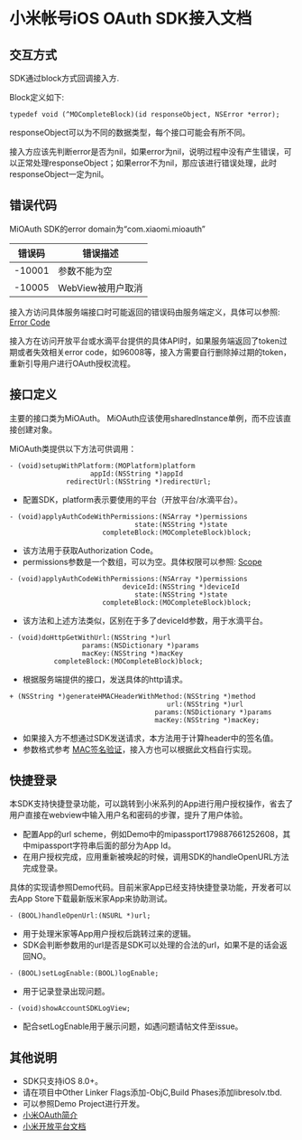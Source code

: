 # 小米帐号iOS OAuth SDK接入文档

## 交互方式
SDK通过block方式回调接入方.

Block定义如下:  
```
typedef void (^MOCompleteBlock)(id responseObject, NSError *error);  
```

responseObject可以为不同的数据类型，每个接口可能会有所不同。  

接入方应该先判断error是否为nil，如果error为nil，说明过程中没有产生错误，可以正常处理responseObject；如果error不为nil，那应该进行错误处理，此时responseObject一定为nil。

## 错误代码
MiOAuth SDK的error domain为“com.xiaomi.mioauth”  

错误码  | 错误描述 |
-------|------------------		|
-10001 | 参数不能为空      		|
-10005 | WebView被用户取消  		|

接入方访问具体服务端接口时可能返回的错误码由服务端定义，具体可以参照:
[Error Code](https://dev.mi.com/docs/passport/error-code/)

接入方在访问开放平台或水滴平台提供的具体API时，如果服务端返回了token过期或者失效相关error code，如96008等，接入方需要自行删除掉过期的token，重新引导用户进行OAuth授权流程。

## 接口定义
主要的接口类为MiOAuth。
MiOAuth应该使用sharedInstance单例，而不应该直接创建对象。

MiOAuth类提供以下方法可供调用：

```
- (void)setupWithPlatform:(MOPlatform)platform
                    appId:(NSString *)appId
              redirectUrl:(NSString *)redirectUrl;
```

* 配置SDK，platform表示要使用的平台（开放平台/水滴平台）。

```
- (void)applyAuthCodeWithPermissions:(NSArray *)permissions
                               state:(NSString *)state
                       completeBlock:(MOCompleteBlock)block;
```

* 该方法用于获取Authorization Code。
* permissions参数是一个数组，可以为空。具体权限可以参照: [Scope](https://dev.mi.com/docs/passport/scopes/)

```
- (void)applyAuthCodeWithPermissions:(NSArray *)permissions
                            deviceId:(NSString *)deviceId
                               state:(NSString *)state
                       completeBlock:(MOCompleteBlock)block;
```

* 该方法和上述方法类似，区别在于多了deviceId参数，用于水滴平台。

```
- (void)doHttpGetWithUrl:(NSString *)url
                  params:(NSDictionary *)params
                  macKey:(NSString *)macKey
           completeBlock:(MOCompleteBlock)block;
```

* 根据服务端提供的接口，发送具体的http请求。

```
+ (NSString *)generateHMACHeaderWithMethod:(NSString *)method
                                       url:(NSString *)url
                                    params:(NSDictionary *)params
                                    macKey:(NSString *)macKey;
```

* 如果接入方不想通过SDK发送请求，本方法用于计算header中的签名值。
* 参数格式参考 [MAC签名验证](https://dev.mi.com/docs/passport/mac/)，接入方也可以根据此文档自行实现。

## 快捷登录
本SDK支持快捷登录功能，可以跳转到小米系列的App进行用户授权操作，省去了用户直接在webview中输入用户名和密码的步骤，提升了用户体验。

- 配置App的url scheme，例如Demo中的mipassport179887661252608，其中mipassport字符串后面的部分为App Id。
- 在用户授权完成，应用重新被唤起的时候，调用SDK的handleOpenURL方法完成登录。

具体的实现请参照Demo代码。目前米家App已经支持快捷登录功能，开发者可以去App Store下载最新版米家App来协助测试。

```
- (BOOL)handleOpenUrl:(NSURL *)url;
```

* 用于处理米家等App用户授权后跳转过来的逻辑。
* SDK会判断参数用的url是否是SDK可以处理的合法的url，如果不是的话会返回NO。

```
- (BOOL)setLogEnable:(BOOL)logEnable;
```

* 用于记录登录出现问题。

```
- (void)showAccountSDKLogView;
```

* 配合setLogEnable用于展示问题，如遇问题请帖文件至issue。

## 其他说明

* SDK只支持iOS 8.0+。
* 请在项目中Other Linker Flags添加-ObjC,Build Phases添加libresolv.tbd.
* 可以参照Demo Project进行开发。
* [小米OAuth简介](https://dev.mi.com/console/doc/detail?pId=711)
* [小米开放平台文档](https://dev.mi.com/console/doc/detail?pId=708)
